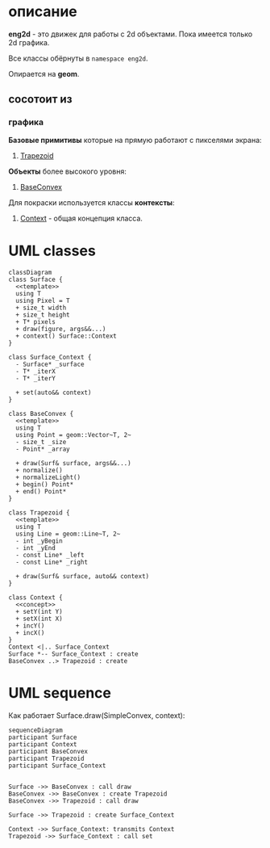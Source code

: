# описание
**eng2d** - это движек для работы с 2d объектами.
Пока имеется только 2d графика.

Все классы обёрнуты в `namespace eng2d`.

Опирается на **geom**.

## сосотоит из
### графика
**Базовые примитивы** которые на прямую работают с пикселями экрана:
1) [Trapezoid](./graphics/Trapezoid.md)

**Объекты** более высокого уровня:
1) [BaseConvex](./graphics/BaseConvex.md)

Для покраски используется классы **контексты**:
1) [Context](./graphics/Context.md) - общая концепция класса.

# UML classes
```mermaid
classDiagram
class Surface {
  <<template>>
  using T
  using Pixel = T
  + size_t width
  + size_t height
  + T* pixels
  + draw(figure, args&&...)
  + context() Surface::Context
}

class Surface_Context {
  - Surface* _surface
  - T* _iterX
  - T* _iterY
  
  + set(auto&& context)
}

class BaseConvex {
  <<template>>
  using T
  using Point = geom::Vector~T, 2~
  - size_t _size
  - Point* _array

  + draw(Surf& surface, args&&...)
  + normalize()
  + normalizeLight()
  + begin() Point*
  + end() Point*
}

class Trapezoid {
  <<template>>
  using T
  using Line = geom::Line~T, 2~
  - int _yBegin
  - int _yEnd
  - const Line* _left
  - const Line* _right
  
  + draw(Surf& surface, auto&& context)
}

class Context {
  <<concept>>
  + setY(int Y)
  + setX(int X)
  + incY()
  + incX()
}
Context <|.. Surface_Context
Surface *-- Surface_Context : create
BaseConvex ..> Trapezoid : create
```

# UML sequence
Как работает Surface.draw(SimpleConvex, context):
```mermaid
sequenceDiagram
participant Surface
participant Context
participant BaseConvex
participant Trapezoid
participant Surface_Context


Surface ->> BaseConvex : call draw
BaseConvex ->> BaseConvex : create Trapezoid
BaseConvex ->> Trapezoid : call draw

Surface ->> Trapezoid : create Surface_Context

Context ->> Surface_Context: transmits Context 
Trapezoid ->> Surface_Context : call set
```

